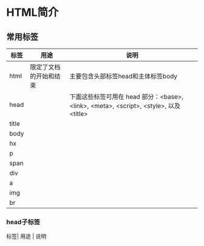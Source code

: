 # HTML简介

## 常用标签

标签| 用途 | 说明
--- | --- | ---
html| 限定了文档的开始和结束 | 主要包含头部标签head和主体标签body
head| | 下面这些标签可用在 head 部分：\<base\>, \<link\>, \<meta\>, \<script\>, \<style\>, 以及 \<title\>
title||
body||
hx||
p||
span||
div||
a||
img||
br||

### head子标签

标签| 用途 | 说明

